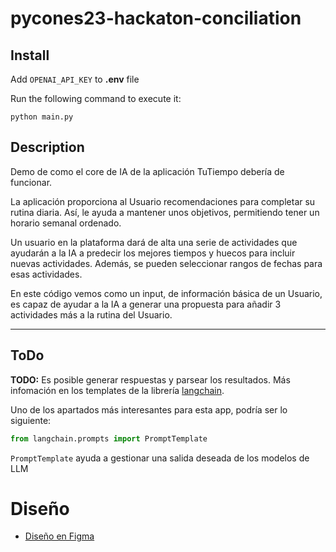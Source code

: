 # pycones23-hackaton-conciliation

## Install
Add `OPENAI_API_KEY` to **.env** file

Run the following command to execute it:

``` shell
python main.py    
```

## Description

Demo de como el core de IA de la aplicación TuTiempo debería de funcionar.

La aplicación proporciona al Usuario recomendaciones para completar su rutina diaria. 
Así, le ayuda a mantener unos objetivos, permitiendo tener un horario semanal ordenado.

Un usuario en la plataforma dará de alta una serie de actividades que ayudarán a la IA a predecir los 
mejores tiempos y huecos para incluir nuevas actividades. Además, se pueden seleccionar rangos de fechas
para esas actividades.

En este código vemos como un input, de información básica de un Usuario, es capaz de ayudar a la IA a generar
una propuesta para añadir 3 actividades más a la rutina del Usuario.

---

## ToDo

**TODO:** Es posible generar respuestas y parsear los resultados. Más infomación en los templates de la librería [langchain](https://python.langchain.com/docs/get_started/introduction).

Uno de los apartados más interesantes para esta app, podría ser lo siguiente: 

``` python
from langchain.prompts import PromptTemplate
```

`PromptTemplate` ayuda a gestionar una salida deseada de los modelos de LLM



# Diseño
- [Diseño en Figma](https://www.figma.com/file/sq5xjCohE5riEJLMWFexVC/PROYECTO_PYCON?type=design&node-id=1302%3A103&mode=design&t=phU23g5DxGcKACIf-1)
